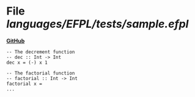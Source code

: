 # File _languages/EFPL/tests/sample.efpl_
**[GitHub](https://github.com/softlang/yas/blob/master/languages/EFPL/tests/sample.efpl)**
```
-- The decrement function
-- dec :: Int -> Int
dec x = (-) x 1

-- The factorial function
-- factorial :: Int -> Int
factorial x =
...
```
